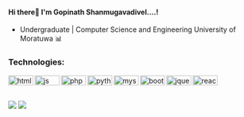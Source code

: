 #### Hi there👋 I'm Gopinath Shanmugavadivel....! 
  - Undergraduate | Computer Science and Engineering University of Moratuwa  📊
<!-- <div align = 'right'>![](https://komarev.com/ghpvc/?username=shangopi&color=yellow)</div> -->

### Technologies:
<img align="left" alt="html" width="50px" height="20px" src="https://img.shields.io/badge/HTML5-E34F26?style=for-the-badge&logo=html5&logoColor=white" />
<img align="left" alt="js" width="50px" height="20px"  src="https://img.shields.io/badge/JavaScript-323330?style=for-the-badge&logo=javascript&logoColor=F7DF1E" />
<img align="left" alt="php" width="50px" height="20px"  src="https://img.shields.io/badge/PHP-777BB4?style=for-the-badge&logo=php&logoColor=white" />
<img align="left" alt="python" width="50px" height="20px"  src="https://img.shields.io/badge/Python-FFD43B?style=for-the-badge&logo=python&logoColor=blue" />
<img align="left"  alt="mysql" width="50px" height="20px"  src="https://img.shields.io/badge/MySQL-005C84?style=for-the-badge&logo=mysql&logoColor=white" />
<img align="left" alt="bootstrap" width="50px" height="20px"  src="https://img.shields.io/badge/Bootstrap-563D7C?style=for-the-badge&logo=bootstrap&logoColor=white" />
<img align="left" alt="jquery" width="50px" height="20px"  src="https://img.shields.io/badge/jQuery-0769AD?style=for-the-badge&logo=jquery&logoColor=white" />
<img align="left" alt="react" width="50px" height="20px"  src="https://img.shields.io/badge/React-20232A?style=for-the-badge&logo=react&logoColor=61DAFB" />

<br/>
<br/>


<br />

<img src="https://github-readme-stats.vercel.app/api?username=shangopi" />

<img src="https://github-readme-stats.vercel.app/api/top-langs/?username=shangopi" />
